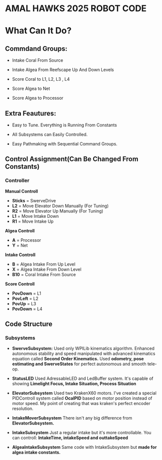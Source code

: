 
#  AMAL HAWKS 2025 ROBOT CODE

  

#  What Can It Do?

##  Commdand Groups:

  

- Intake Coral From Source

- Intake Algea From Reefscape Up And Down Levels

- Score Coral to L1, L2, L3 , L4

- Score Algea to Net

- Score Algea to Processor

  

##  Extra Feautures:

  

- Easy to Tune. Everything is Running From Constants

- All Subsystems can Easily Controlled.

- Easy Pathmaking with Sequential Command Groups.

##  Control Assignment(Can Be Changed From Constants)

### Controller

**Manual Controll**

- **Sticks** = SwerveDrive
- **L2** = Move Elevator Down Manually (For Tuning)
- **R2** = Move Elevator Up Manually (For Tuning)
- **L1** = Move Intake Down
- **R1** = Move Intake Up

**Algea Controll**

- **A** = Processor
- **Y** = Net

**Intake Controll**

- **B** = Algea Intake From Up Level
- **X** = Algea Intake From Down Level
- **B10** = Coral Intake From Source

**Score Controll**

- **PovDown** = L1
- **PovLeft** = L2
- **PovUp** = L3
- **PovDown** = L4

## Code Structure
### Subsystems

- **SwerveSubsystem:**
Used only WPILib kinematics algorithm. Enhanced autonomous stability and speed manipulated with advanced kinematics equation called **Second Order Kinematics.** Used **odometry, pose estimating and SwerveStates** for perfect autonomous and smooth tele-op.

- **StatusLED**
 Used AdressableLED and LedBuffer system. It's capable of showing **Limelight Focus, Intake Situation, Process Situation**

- **ElevatorSubsystem**
Used two KrakenX60 motors. I've created a special PIDControll system called **OcalPID** based on motor position instead of motor speed. My point of creating that was kraken's perfect encoder resolution.

- **IntakeMoverSubsystem**
There isn't any big difference from **ElevatorSubsystem.**

- **IntakeSubsystem**
Just a regular intake but it's more controllable. You can controll: **IntakeTime, intakeSpeed and outtakeSpeed**

- **AlgeaIntakeSubsystem**
Same code with IntakeSubsystem but **made for algea intake constants.**